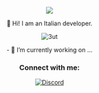 <p align="center"> <img src="https://thumbs.gfycat.com/EthicalObedientCirriped-size_restricted.gif" /> </p>

<p align="center"> 👋 Hi! I am an Italian developer.</p>




<p align="center"> <img src="https://komarev.com/ghpvc/?username=3ut&label=Profile%20views&color=0e75b6&style=flat" alt="3ut" /> </p>

<p align="center"> - 🔭 I’m currently working on ...</p>



<h3 align="center">Connect with me:</h3>
<p align="center">
    <a href="https://discordapp.com/users/870600305446879264">
   <img alt="Discord" src="https://img.shields.io/badge/swaps%236812-Discord-%231c03fc'"></a>  
</p>
